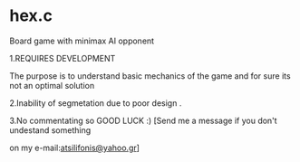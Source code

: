 # hex.c
Board game with minimax AI opponent

1.REQUIRES DEVELOPMENT

The purpose is to understand basic mechanics of the game and for sure its not an optimal solution

2.Inability of segmetation due to poor design . 

3.No commentating so GOOD LUCK :) [Send me a message if you don't undestand something

 on my e-mail:atsilifonis@yahoo.gr]
